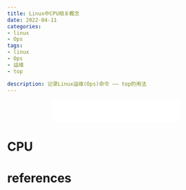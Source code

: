 ```yaml
---
title: Linux中CPU相关概念
date: 2022-04-11
categories:
- linux
- Ops
tags:
- linux
- Ops
- 运维
- top

description: 记录Linux运维(Ops)命令 —— top的用法
---
```


<div align="middle"><iframe frameborder="no" border="0" marginwidth="0" marginheight="0" width=298 height=52 src="//music.163.com/outchain/player?type=2&id=2117115&auto=1&height=32"></iframe></div>

# CPU

# references
